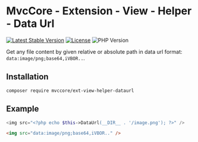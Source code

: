 # MvcCore - Extension - View - Helper - Data Url

[![Latest Stable Version](https://img.shields.io/badge/Stable-v4.3.1-brightgreen.svg?style=plastic)](https://github.com/mvccore/ext-view-helper-dataurl/releases)
[![License](https://img.shields.io/badge/Licence-BSD-brightgreen.svg?style=plastic)](https://mvccore.github.io/docs/mvccore/4.0.0/LICENCE.md)
![PHP Version](https://img.shields.io/badge/PHP->=5.4-brightgreen.svg?style=plastic)

Get any file content by given relative or absolute path in data url format: `data:image/png;base64,iVBOR..`.

## Installation
```shell
composer require mvccore/ext-view-helper-dataurl
```

## Example
```php
<img src="<?php echo $this->DataUrl(__DIR__ . '/image.png'); ?>" />
```
```html
<img src="data:image/png;base64,iVBOR.." />
```
